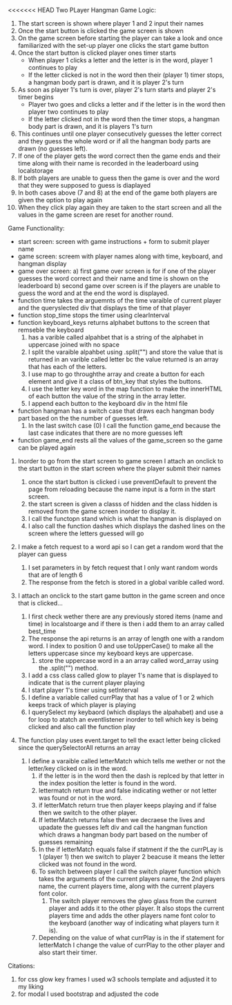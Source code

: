 <<<<<<< HEAD
Two PLayer Hangman
Game Logic:
1) The start screen is shown where player 1 and 2 input their names
2) Once the start button is clicked the game screen is shown
3) On the game screen before starting the player can take a look and once familiarized with the set-up player one clicks the start game button
4) Once the start button is clicked player ones timer starts
	- When player 1 clicks a letter and the letter is in the word, player 1 continues to play
	- If the letter clicked is not in the word then their (player 1) timer stops, a hangman body part is drawn, and it is player 2's turn
5) As soon as player 1's turn is over, player 2's turn starts and player 2's timer begins
	- Player two goes and clicks a letter and if the letter is in the word then player two continues to play
	- If the letter clicked not in the word then the timer stops, a hangman body part is drawn, and it is players 1's turn
6) This continues until one player consecutively guesses the letter correct and they guess the whole word or if all the hangman body parts are drawn (no guesses left).
7) If one of the player gets the word correct then the game ends and their time along with their name is recorded in the leaderboard using localstorage
8) If both players are unable to guess then the game is over and the word that they were supposed to guess is diaplayed
9) In both cases above (7 and 8) at the end of the game both players are given the option to play again
10) When they click play again they are taken to the start screen and all the values in the game screen are reset for another round.

Game Functionality:
  - start screen: screen with game instructions + form to submit player name
  - game screen: screem with player names along with time, keyboard, and hangman display
  - game over screen: 
        a) first game over screen is for if one of the player guesses the word correct and their name and time is shown on the leaderboard
        b) second game over screen is if the players are unable to guess the word and at the end the word is displayed.
- function time takes the arguemnts of the time varaible of current player and the queryslected div that displays the time of that player
- function stop_time stops the timer using clearInterval
- function keyboard_keys returns alphabet buttons to the screen that remseble the keyboard
 	1) has a varible called alpahbet that is a string of the alphabet in uppercase joined with no space
 	2) I split the varaible alpahbet using .split("") and store the value that is returned in an varible called letter bc the value returned is an array that has each of the letters.
 	3) I use map to go throughthe array and create a button for each element and give it a class of btn_key that styles the buttons.
 	4) I use the letter key word in the map function to make the innerHTML of each button the value of the string in the array letter.
 	5) I append each button to the keyboard div in the html file
- function hangman has a switch case that draws each hangman body part based on the the number of guesses left.
	1) In the last switch case (0) I call the function game_end because the last case indicates that there are no more guesses left
- function game_end rests all the values of the game_screen so the game can be played again

1) Inorder to go from the start screen to game screen I attach an onclick to the start button in the start screen where the player submit their names
	1) once the start button is clicked i use preventDefault to prevent the page from reloading because the name input is a form in the start screen.
	2) the start screen is given a classs of hidden and the class hidden is removed from the game screen inorder to display it.
	3) I call the functopn stand which is what the hangman is displayed on
	4) I also call the function dashes which displays the dashed lines on the screen where the letters guessed will go

2) I make a fetch request to a word api so I can get a random word that the player can guess
	1) I set parameters in by fetch request that I only want random words that are of length 6
	2) The response from the fetch is stored in a global varible called word.
3) I attach an onclick to the start game button in the game screen and once that is clicked...
	1) I first check wether there are any previously stored items (name and time) in localstoarge and if there is then i add them to an array called best_time
	2) The response the api returns is an array of length one with a random word. I index to position 0 and use toUpperCase() to make all the letters uppercase since my keyboard keys are uppercase. 
		1) store the uppercase word in a an array called word_array using the .split("") method.
	3) I add a css class called glow to player 1's name that is displayed to indicate that is the current player playing
	4) I start player 1's timer using setInterval
	5) I define a variable called currPlay that has a value of 1 or 2 which keeps track of which player is playing
	6) I querySelect my keybaord (which displays the alpahabet) and use a for loop to atatch an eventlistener inorder to tell which key is being clicked and also call the function play
4) The function play uses event.target to tell the exact letter being clicked since the querySelectorAll returns an array
	1) I define a varaible called letterMatch which tells me wether or not the letter/key clicked on is in the word.
		1) if the letter is in the word then the dash is replced by that letter in the index position the letter is found in the word.
		2) lettermatch return true and false indicating wether or not letter was found or not in the word.
		3) if letterMatch return true then player keeps playing and if false then we switch to the other player.
        2) If letterMatch returns false then we decraese the lives and upadate the guesses left div and call the hangman function which draws a hangman body part based on the number of guesses remaining
        3) In the if letterMatch equals false if statment if the the currPLay is 1 (player 1) then we switch to player 2 beacuse it means the letter clicked was not found in the word.
        4) To switch between player I call the switch player function which takes the arguments of the current players name, the 2nd players name, the current players time, along with the current players font color.
        	1) The switch player removes the glwo glass from the current player and adds it to the other player. It also stops the current players time and adds the other players name font color to the keyboard (another way of indicating what players turn it is).
    	5) Depending on the value of what currPlay is in the if statement for letterMatch I change the value of currPlay to the other player and also start their timer.

Citations:
1) for css glow key frames I used w3 schools template and adjusted it to my liking
2) for modal I used bootstrap and adjusted the code



